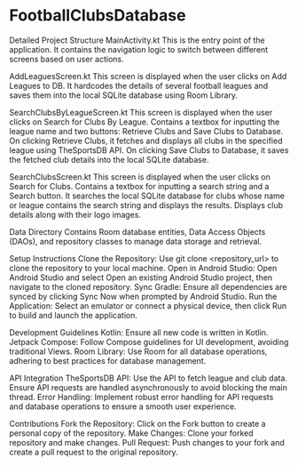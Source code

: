 # FootballClubsDatabase

Detailed Project Structure
MainActivity.kt
This is the entry point of the application. It contains the navigation logic to switch between different screens based on user actions.

AddLeaguesScreen.kt
This screen is displayed when the user clicks on Add Leagues to DB.
It hardcodes the details of several football leagues and saves them into the local SQLite database using Room Library.

SearchClubsByLeagueScreen.kt
This screen is displayed when the user clicks on Search for Clubs By League.
Contains a textbox for inputting the league name and two buttons: Retrieve Clubs and Save Clubs to Database.
On clicking Retrieve Clubs, it fetches and displays all clubs in the specified league using TheSportsDB API.
On clicking Save Clubs to Database, it saves the fetched club details into the local SQLite database.

SearchClubsScreen.kt
This screen is displayed when the user clicks on Search for Clubs.
Contains a textbox for inputting a search string and a Search button.
It searches the local SQLite database for clubs whose name or league contains the search string and displays the results.
Displays club details along with their logo images.

Data Directory
Contains Room database entities, Data Access Objects (DAOs), and repository classes to manage data storage and retrieval.

Setup Instructions
Clone the Repository: Use git clone <repository_url> to clone the repository to your local machine.
Open in Android Studio: Open Android Studio and select Open an existing Android Studio project, then navigate to the cloned repository.
Sync Gradle: Ensure all dependencies are synced by clicking Sync Now when prompted by Android Studio.
Run the Application: Select an emulator or connect a physical device, then click Run to build and launch the application.

Development Guidelines
Kotlin: Ensure all new code is written in Kotlin.
Jetpack Compose: Follow Compose guidelines for UI development, avoiding traditional Views.
Room Library: Use Room for all database operations, adhering to best practices for database management.

API Integration
TheSportsDB API: Use the API to fetch league and club data. Ensure API requests are handled asynchronously to avoid blocking the main thread.
Error Handling: Implement robust error handling for API requests and database operations to ensure a smooth user experience.

Contributions
Fork the Repository: Click on the Fork button to create a personal copy of the repository.
Make Changes: Clone your forked repository and make changes.
Pull Request: Push changes to your fork and create a pull request to the original repository.

